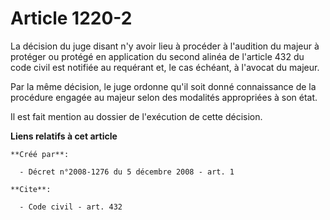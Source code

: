 # Article 1220-2

La décision du juge disant n'y avoir lieu à procéder à l'audition du majeur à protéger ou protégé en application du second
alinéa de l'article 432 du code civil est notifiée au requérant et, le cas échéant, à l'avocat du majeur. 

Par la même décision, le juge ordonne qu'il soit donné connaissance de la procédure engagée au majeur selon des modalités
appropriées à son état. 

Il est fait mention au dossier de l'exécution de cette décision.

**Liens relatifs à cet article**

	**Créé par**:

	  - Décret n°2008-1276 du 5 décembre 2008 - art. 1

	**Cite**:

	  - Code civil - art. 432
